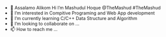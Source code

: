 - 👋 Assalamo Alikom Hi I’m Mashudul Hoque @TheMashud #TheMashud
- 👀 I’m interested in Compitive Programing and Web App development 
- 🌱 I’m currently learning C/C++ Data Structure and Algorithm 
- 💞️ I’m looking to collaborate on ...
- 📫 How to reach me ...

<!---
TheMashud/TheMashud is a ✨ special ✨ repository because its `README.md` (this file) appears on your GitHub profile.
You can click the Preview link to take a look at your changes.
--->
